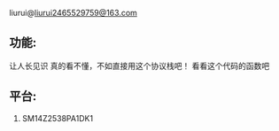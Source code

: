 liurui@liurui2465529759@163.com
## 功能:
让人长见识
真的看不懂，不如直接用这个协议栈吧！
看看这个代码的函数吧


## 平台:
1. SM14Z2538PA1DK1
